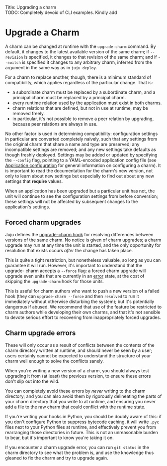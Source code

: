 Title: Upgrading a charm  
TODO:  Completely devoid of CLI examples. Kindly add

# Upgrade a Charm

A charm can be changed at runtime with the `upgrade-charm` command. By default,
it changes to the latest available version of the same charm; if `--revision`
is specified, it changes to that revision of the same charm; and if `--switch`
is specified it changes to any arbitrary charm, inferred from the argument in
the same way as in `juju deploy`.

For a charm to replace another, though, there is a minimum standard of
compatibility, which applies regardless of the particular change. That is:

  - a subordinate charm must be replaced by a subordinate charm, and a principal
    charm must be replaced by a principal charm.
  - every runtime relation used by the application must exist in both charms.
  - charm relations that are defined, but not in use at runtime, may be removed
    freely.
  - in particular, it's not possible to remove a peer relation by upgrading,
    because peer relations are always in use.

No other factor is used in determining compatibility: configuration settings in
particular are converted completely naively, such that any settings from the
original charm that share a name and type are preserved; any incompatible
settings are removed; and any new settings take defaults as though freshly
deployed. Settings may be added or updated by specifying the `--config` flag,
pointing to a YAML-encoded application config file (see
[Application configuration][charms-config] for general information on
configuring a charm). It is important to read the documentation for the charm's
new version, not only to learn about new settings but especially to find out
about any new settings that **require** values.

When an application has been upgraded but a particular unit has not, the unit
will continue to see the configuration settings from before conversion; these
settings will not be affected by subsequent changes to the application's
settings.

## Forced charm upgrades

Juju defines the [upgrade-charm hook](reference-charm-hooks.html#upgrade-charm)
for resolving differences between versions of the same charm. No notice is given
of charm upgrades; a charm upgrade may run at any time the unit is started, and
the only opportunity for resolution that exists occurs *after* the change has
taken place.

This is quite a tight restriction, but nonetheless valuable, so long as you can
guarantee it will run. However, it's important to understand that the upgrade-
charm accepts a `--force` flag: a forced charm upgrade will upgrade even units
that are currently in an [error](./authors-hook-errors.html) state, at the cost
of skipping the `upgrade-charm` hook for those units.

This is useful for charm authors who want to push a new version of a failed
hook (they can `upgrade-charm --force` and then `resolved` to run it
immediately without otherwise disturbing the system); but it's potentially
dangerous if abused. We recommend that use of the feature be restricted to charm
authors while developing their own charms, and that it's not sensible to devote
serious effort to recovering from inappropriately forced upgrades.

## Charm upgrade errors

These will only occur as a result of conflicts between the contents of the charm
directory written at runtime, and should never be seen by a user; users
certainly cannot be expected to understand the structure of your charm well
enough to solve the conflicts sanely.

When you're writing a new version of a charm, you should always test upgrading
it from (at least) the previous version, to ensure these errors don't slip out
into the wild.

You can completely avoid these errors by _never_ writing to the charm directory;
and you can also avoid them by rigorously delineating the parts of your charm
directory that you write to at runtime, and ensuring you never add a file to the
raw charm that could conflict with the runtime state.

If you're writing your hooks in Python, you should be doubly aware of this: if
you don't configure Python to suppress bytecode caching, it will write `.pyc`
files next to your Python files at runtime, and effectively prevent you from
rearranging those directories in future. This is not an unreasonable burden to
bear, but it's important to know you're taking it on.

If you encounter a charm upgrade error, you can run `git status` in the charm
directory to see what the problem is, and use the knowledge thus gleaned to fix
the charm and try to upgrade again.


<!-- LINKS -->

[charms-config]: ./charms-config.html
